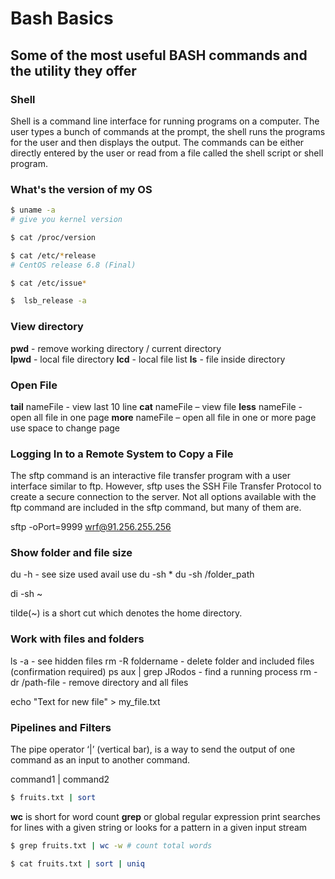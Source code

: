 # Bash Basics

## Some of the most useful BASH commands and the utility they offer

### Shell

Shell is a command line interface for running programs on a computer. The user types a bunch of commands at the prompt, the shell runs the programs for the user and then displays the output. The commands can be either directly entered by the user or read from a file called the shell script or shell program.

### What's the version of my OS

```bash
$ uname -a 
# give you kernel version 

$ cat /proc/version

$ cat /etc/*release
# CentOS release 6.8 (Final)

$ cat /etc/issue*

$  lsb_release -a
```

### View directory

**pwd**  	- remove working directory / current directory  
**lpwd** 	- local file directory
**lcd**		- local file list
**ls**		- file inside directory

### Open File

**tail** nameFile - view last 10 line
**cat** nameFile  – view file
**less** nameFile - open all file in one page
**more** nameFile – open all file in one or more page use space to change page

### Logging In to a Remote System to Copy a File

The sftp command is an interactive file transfer program with a user interface similar to ftp. However, sftp uses the SSH File Transfer Protocol to create a secure connection to the server. Not all options available with the ftp command are included in the sftp command, but many of them are.

sftp -oPort=9999 wrf@91.256.255.256

### Show folder and file size

du -h  - see size used avail use
du -sh *
du -sh /folder_path

di -sh ~

tilde(~) is a short cut which denotes the home directory.

### Work with files and folders

ls -a - see hidden files
rm -R foldername - delete folder and included files (confirmation required)
ps aux | grep JRodos - find a running process
rm -dr /path-file - remove directory and all files

echo "Text for new file" > my_file.txt

### Pipelines and Filters

The pipe operator ‘|’ (vertical bar), is a way to send the output of one command as an input to another command.

command1 | command2

```bash
$ fruits.txt | sort
```

**wc** is short for word count
**grep** or global regular expression print searches for lines with a given string or looks for a pattern in a given input stream

```bash
$ grep fruits.txt | wc -w # count total words

$ cat fruits.txt | sort | uniq
```
